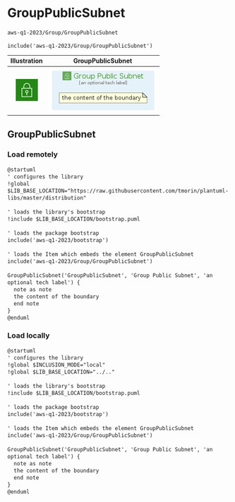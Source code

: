 # GroupPublicSubnet


```text
aws-q1-2023/Group/GroupPublicSubnet
```

```text
include('aws-q1-2023/Group/GroupPublicSubnet')
```



| Illustration | GroupPublicSubnet |
| :---: | :---: |
| ![illustration for Illustration](../../aws-q1-2023/Resource/GroupIcons/VpcSubnetPublic.png) | ![illustration for GroupPublicSubnet](../../aws-q1-2023/Group/GroupPublicSubnet.Local.png) |




## GroupPublicSubnet

### Load remotely
```plantuml
@startuml
' configures the library
!global $LIB_BASE_LOCATION="https://raw.githubusercontent.com/tmorin/plantuml-libs/master/distribution"

' loads the library's bootstrap
!include $LIB_BASE_LOCATION/bootstrap.puml

' loads the package bootstrap
include('aws-q1-2023/bootstrap')

' loads the Item which embeds the element GroupPublicSubnet
include('aws-q1-2023/Group/GroupPublicSubnet')

GroupPublicSubnet('GroupPublicSubnet', 'Group Public Subnet', 'an optional tech label') {
  note as note
  the content of the boundary
  end note
}
@enduml
```

### Load locally
```plantuml
@startuml
' configures the library
!global $INCLUSION_MODE="local"
!global $LIB_BASE_LOCATION="../.."

' loads the library's bootstrap
!include $LIB_BASE_LOCATION/bootstrap.puml

' loads the package bootstrap
include('aws-q1-2023/bootstrap')

' loads the Item which embeds the element GroupPublicSubnet
include('aws-q1-2023/Group/GroupPublicSubnet')

GroupPublicSubnet('GroupPublicSubnet', 'Group Public Subnet', 'an optional tech label') {
  note as note
  the content of the boundary
  end note
}
@enduml
```

